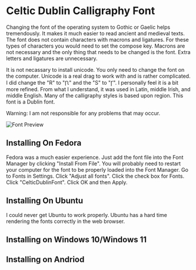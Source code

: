 # Celtic Dublin Calligraphy Font

Changing the font of the operating system to Gothic or Gaelic helps tremendously. It makes it much easier to read ancient and medieval texts. The font does not contain characters with macrons and ligatures. For these types of characters you would need to set the compose key. Macrons are not necessary and the only thing that needs to be changed is the font. Extra letters and ligatures are unnecessary.

It is not necassary to install unicode. You only need to change the font on the computer. Unicode is a real drag to work with and is rather complicated. I did change the "R" to "Ꞃ" and the "S" to "Ꞅ". I personally feel it is a bit more refined. From what I understand, it was used in Latin, middle Irish, and middle English. Many of the calligraphy styles is based upon region. This font is a Dublin font.
 
Warning: I am not responsible for any problems that may occur.

![Font Preview](https://github.com/user-attachments/assets/68ec3aa4-5945-4455-894c-32de714c06e3)

## Installing On Fedora
Fedora was a much easier experience. Just add the font file into the Font Manager by clicking "Install From File". You will probably need to restart your computer for the font to be properly loaded into the Font Manager. Go to Fonts in Settings. Click "Adjust all fonts". Click the check box for Fonts. Click "CelticDublinFont". Click OK and then Apply.
## Installing On Ubuntu
I could never get Ubuntu to work properly. Ubuntu has a hard time rendering the fonts correctly in the web browser.
## Installing on Windows 10/Windows 11

## Installing on Andriod
